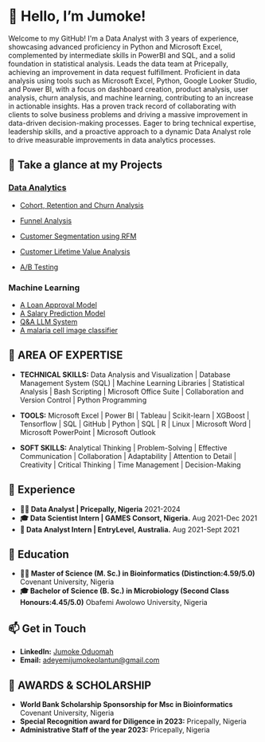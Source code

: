 # 👋 Hello, I’m Jumoke!

Welcome to my GitHub! I'm a Data Analyst with 3 years of experience, showcasing advanced proficiency in Python and Microsoft Excel, complemented by intermediate skills in PowerBI and SQL, and a solid foundation in statistical analysis. Leads the data team at Pricepally, achieving an  improvement in data request fulfillment.  Proficient in data analysis using tools such as Microsoft Excel, Python, Google Looker Studio, and Power BI, with a focus on dashboard creation, product analysis, user analysis, churn analysis, and machine learning, contributing to an increase in actionable insights. Has a proven track record of  collaborating with clients to solve business problems and driving a massive improvement in data-driven decision-making processes. Eager to bring technical expertise, leadership skills, and a proactive approach to a dynamic Data Analyst role to drive measurable improvements in data analytics processes.


## 🔧 Take a glance at my Projects
### [Data Analytics](https://github.com/dzumii/Data_Analytics_Projects/edit/main/README.md)
- [Cohort, Retention and Churn Analysis](https://github.com/dzumii/Data_Analytics_Projects/Cohort_Retention_Churn)

- [Funnel Analysis](https://github.com/dzumii/Data_Analytics_Projects/Funnel_Analysis)

- [Customer Segmentation using RFM](https://github.com/dzumii/Data_Analytics_Projects/Customer_Segmentation_using_RFM)

- [Customer Lifetime Value Analysis](https://github.com/dzumii/Data_Analytics_Projects/Customer_Lifetime_Value)

- [A/B Testing](https://github.com/dzumii/Data_Analytics_Projects/AB_Testing)
### Machine Learning
- [A Loan Approval Model](https://github.com/dzumii/MLzoomcamp/tree/main/LoanApproval)
- [A Salary Prediction Model](https://github.com/dzumii/MLzoomcamp/tree/main/Predict_Salaries)
- [Q&A LLM System](https://github.com/dzumii/AISOC_Projects/tree/main/Simple_LLM)
- [A malaria cell image classifier](https://github.com/dzumii/Kx)

## 🔧 AREA OF EXPERTISE
- **TECHNICAL SKILLS:** Data Analysis and Visualization | Database Management System (SQL) | Machine Learning Libraries |
Statistical Analysis | Bash Scripting |  Microsoft Office Suite | Collaboration and Version Control  | Python Programming

- **TOOLS:** Microsoft Excel | Power BI | Tableau | Scikit-learn | XGBoost | Tensorflow | SQL | GitHub |
Python | SQL | R | Linux | Microsoft Word | Microsoft PowerPoint | Microsoft Outlook

- **SOFT SKILLS:** Analytical Thinking | Problem-Solving | Effective Communication | Collaboration |
Adaptability | Attention to Detail | Creativity | Critical Thinking | Time Management | Decision-Making

  
## 🧠 Experience
- **👨‍💻 Data Analyst | Pricepally, Nigeria** 2021-2024
- **🎓 Data Scientist Intern | GAMES Consort, Nigeria.** Aug 2021-Dec 2021
- **🔬 Data Analyst Intern | EntryLevel, Australia.** Aug 2021-Sept 2021

## 🧠 Education
- **👨‍💻 Master of Science (M. Sc.) in Bioinformatics (Distinction:4.59/5.0)** Covenant University, Nigeria
- **🎓 Bachelor of Science (B. Sc.) in Microbiology (Second Class Honours:4.45/5.0)** Obafemi Awolowo University, Nigeria


## 📫 Get in Touch
- **LinkedIn:** [Jumoke Oduomah](https://www.linkedin.com/in/jumoke-olantun-adeyemi/)
- **Email:** [adeyemijumokeolantun@gmail.com](mailto:adeyemijumokeolantun@gmail.com)
  
## 🌟 AWARDS & SCHOLARSHIP
- **World Bank Scholarship Sponsorship for Msc in Bioinformatics** Covenant University, Nigeria
- **Special Recognition award for Diligence in 2023:** Pricepally, Nigeria
- **Administrative Staff of the year 2023:** Pricepally, Nigeria



